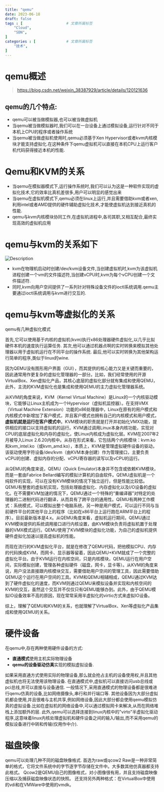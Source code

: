 ```yaml
---
title: "qemu"
date: 2023-06-18
draft: false
tags : [                    # 文章所属标签
    "Cloud",
    "SDN",
]
categories : [              # 文章所属标签
    "技术",
]
---
```



# qemu概述

> https://blog.csdn.net/weixin_38387929/article/details/120121636

## qemu的几个特点:

- qemu可以被当做模拟器,也可以被当做虚拟机
- 当qemu被当做模拟器时,我们可以在一台设备上通过模拟设备,运行针对不同于本机上CPU的程序或者操作系统
- 当qemu被当做虚拟机使用时,qemu必须基于Xen Hypervisor或者kvm内核模块才能支持虚拟化.在这种条件下qemu虚拟机可以直接在本机CPU上运行客户机代码获得接近本机的性能.

# Qemu和KVM的关系

- 当qemu在模拟器模式下,运行操作系统时,我们可以认为这是一种软件实现的虚拟化技术,它的效率比真机差很多,用户可以明显的感觉出来
- 当qemu在虚拟机模式下,qemu必须在linux上运行,并且需要借助kvm或者xen,利用intel或者AMD提供的硬件辅助虚拟化技术,才能使虚拟机达到接近真机的性能.
- qemu与kvm内核模块协同工作,在虚拟机进程中,各司其职,又相互配合,最终实现高效的虚拟机应用

# qemu与kvm的关系如下

![Description](http://99.0.85.123/images/qemu&kvm.png)

- kvm在物理机启动时创建/dev/kvm设备文件,当创建虚拟机时,kvm为该虚拟机进程创建一个vm的文件描述符,当创建vCPU时,kvm为每个vCPU创建一个文件描述符.
- 同时,kvm向用户空间提供了一系列针对特殊设备文件的ioctl系统调用.qemu主要通过ioctl系统调用与kvm进行交互的. 

# qemu与kvm等虚拟化的关系

qemu有几种虚拟化模式

首先,它可以使用基于内核的虚拟机(kvm)执行x86处理器硬件虚拟化,以几乎比拟硬件本机的速度执行运算任务.
其次,他可以通过机器点啊的实时转换来模拟其他处理器以用于虚拟机运行在不同平台的操作系统.
最后,他可以实时转换为其他架构运行简单的程序,类似于linux的wine.

因为QEMU没有图形用户界面（GUI），而其提供的核心能力又是关键而重要的，因此通常用作更复杂的虚拟化管理器的一部分。比如，我们经常使用的开源VirtualBox、Xen虚拟化产品，其核心底层的虚拟化部分就有集成和使用QEMU，此外，主流的KVM虚拟化也是集成和使用QEMU的主力虚拟化管理器系统。

从KVM的角度来说，KVM（Kernel Virtual Machine）是Linux的一个内核驱动模块，它能够让Linux主机成为一个Hypervisor（虚拟机监控器）。在支持VMX（Virtual Machine Extension）功能的x86处理器中，Linux在原有的用户模式和内核模式中新增加了客户模式，并且客户模式也拥有自己的内核模式和用户模式，**虚拟机就是运行在客户模式中**。KVM模块的职责就是打开并初始化VMX功能，提供相应的接口以支持虚拟机的运行。KVM通过调用Linux本身内核功能，实现对CPU的底层虚拟化和内存的虚拟化，使Linux内核成为虚拟化层。KVM在2007年2月被导入Linux 2.6.20内核中。从存在形式来看，它包括两个内核模块：kvm.ko和kvm_intel.ko（或kvm_amd.ko），本质上，KVM是管理虚拟硬件设备的驱动，该驱动使用字符设备/dev/kvm（由KVM本身创建）作为管理接口，主要负责vCPU的创建、虚拟内存的分配、vCPU寄存器的读写以及vCPU的运行。

从QEMU的角度来说，QEMU（Quick Emulator)本身并不包含或依赖KVM模块，而是一套由Fabrice Bellard编写的模拟计算机的自由软件。QEMU虚拟机是一个纯软件的实现，可以在没有KVM模块的情况下独立运行，但是性能比较低。QEMU有整套的虚拟机实现，包括处理器虚拟化、内存虚拟化以及I/O设备的虚拟化。在不需要KVM加速的情况下，QEMU通过一个特殊的“重编译器”对特定的处理器的二进制代码进行翻译，从而具有了跨平台的通用性。QEMU有两种工作模式：系统模式，可以模拟出整个电脑系统，另一种是用户模式，可以运行不同与当前硬件平台的其他平台上的程序（比如在x86平台上运行跑在ARM平台上的程序）。目前最新版本是4.x。从QEMU角度来看，虚拟机运行期间，QEMU通过KVM模块提供的系统调用接口进行内核设置，由KVM模块负责将虚拟机置于处理器的VMX模式运行。QEMU使用了KVM模块的虚拟化功能，为自己的虚拟机提供硬件虚拟化加速以提高虚拟机的性能。

而现在流行的KVM虚拟化平台，就是在修改了QEMU代码，把他模拟CPU、内存的代码换成KVM，而网卡、显示器等留着，因此QEMU+KVM就成了一个完整的虚拟化平台。由于KVM运行在内核空间，只是内核模块，QEMU运行在用户空间，实际模拟创建，管理各种虚拟硬件（磁盘，网卡，显卡等）。从KVM的角度来说，用户没法直接跟内核模块交互，需要借助用户空间的管理工具，因此需要借助QEMU这个运行在用户空间的工具。KVM和QEMU相辅相成，QEMU通过KVM达到了硬件虚拟化的速度，而KVM则通过QEMU来模拟设备并实现和内核空间的KVM的交互，虽然这个交互并不仅仅只有QEMU能够办到。此外，由于QEMU模拟IO设备效率不高的原因，现在常常采用半虚拟化的virtio方式来虚拟IO设备。

综上，理解了QEMU和KVM的关系，也就理解了VirtualBox、Xen等虚拟化产品集成和使用QEMU的关系。

# 硬件设备

在qemu中,存在两种使用硬件设备的方式:
- **直通模式**使用主机实际物理设备
- **qemu的设备驱动仿真**实现的模拟虚拟设备.

如果采用直通方式使用实际的物理设备,那么就会抢占主机的设备使用权,并且其他虚拟机也将无法使用该物理设备.
在直通模式中,虚拟机可以直接访问usb总线或pci总线,并可以直接与设备通信.
一般情况下,采用直通模式的物理设备都是很难进行qemu仿真的设备,比如网络摄像头,串行和并行端口等.
其他设备因为大部分虚拟机都会使用,并且很难与主机共享,例如网络设备,因此大部分都会使用qemu模拟仿真的虚拟设备.比如在虚拟机的网络设备中,可以通过模拟网卡来解决,从而在网络堆栈上添加额外的层.
此外,qemu可以选择连接到linux内核中的"virto"半虚拟化驱动程序,这意味着linux内核处理虚拟机和硬件设备之间的输入/输出,而不采用qemu的模拟设备进行中转和传输(仅用作中介).

# 磁盘映像

qemu可以处理几种不同的磁盘映像格式.
首选为raw或qcow2
Raw是一种非常简单的格式，它将文件系统中的字节逐字节存储在文件中。大多数其他仿真器都支持此格式。
Qcow2是QEMU自己的图像格式，对小图像很有用，并且支持磁盘映像压缩以及捕获磁盘映像状态的快照。
还支持另外两种格式：在VirtualBox中使用的vdi和在VMWare中使用的vmdk。
